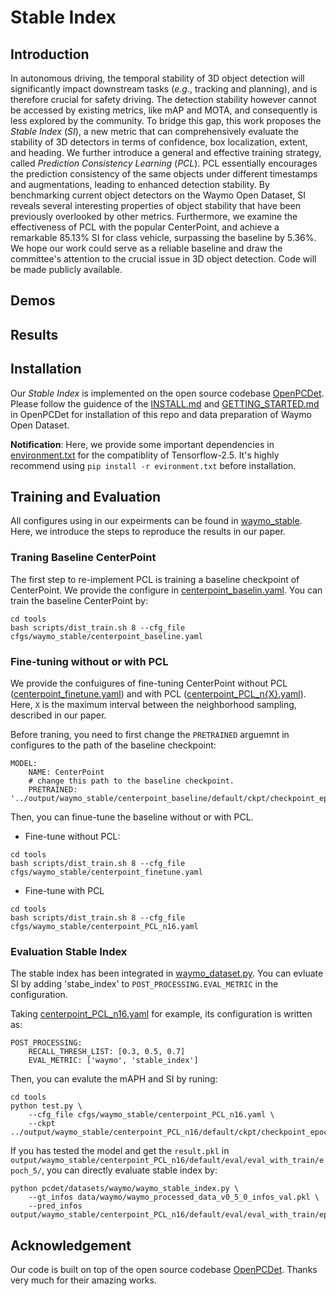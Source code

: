 # Stable Index

## Introduction

In autonomous driving, the temporal stability of 3D object detection will significantly impact downstream tasks (*e.g.*, tracking and planning), and is therefore crucial for safety driving.
The detection stability however cannot be accessed by existing metrics, like mAP and MOTA, and consequently is less explored by the community.
To bridge this gap, this work proposes the *Stable Index* (*SI*), a new metric that can comprehensively evaluate the stability of 3D detectors in terms of confidence, box localization, extent, and heading.
We further introduce a general and effective training strategy, called *Prediction Consistency Learning* (*PCL*).
PCL essentially encourages the prediction consistency of the same objects under different timestamps and augmentations, leading to enhanced detection stability. 
By benchmarking current object detectors on the Waymo Open Dataset, SI reveals several interesting properties of object stability that have been previously overlooked by other metrics.
Furthermore, we examine the effectiveness of PCL with the popular CenterPoint, and achieve a remarkable 85.13\% SI for class vehicle, surpassing the baseline by 5.36\%.
We hope our work could serve as a reliable baseline and draw the committee's attention to the crucial issue in 3D object detection.
Code will be made publicly available.

## Demos

## Results

## Installation

Our *Stable Index* is implemented on the open source codebase [OpenPCDet](https://github.com/open-mmlab/OpenPCDet).
Please follow the guidence of the [INSTALL.md](https://github.com/open-mmlab/OpenPCDet/blob/master/docs/INSTALL.md) and [GETTING_STARTED.md](https://github.com/open-mmlab/OpenPCDet/blob/master/docs/GETTING_STARTED.md#waymo-open-dataset) in OpenPCDet for installation of this repo and data preparation of Waymo Open Dataset.

**Notification**: Here, we provide some important dependencies in [environment.txt](environments.txt) for the compatiblity of Tensorflow-2.5.
It's highly recommend using `pip install -r evironment.txt` before installation.

## Training and Evaluation

All configures using in our expeirments can be found in [waymo_stable](tools/cfgs/waymo_stable/).
Here, we introduce the steps to reproduce the results in our paper.

### Traning Baseline CenterPoint

The first step to re-implement PCL is training a baseline checkpoint of CenterPoint.
We provide the configure in [centerpoint_baselin.yaml](tools/cfgs/waymo_stable/centerpoint_baseline.yaml). You can train the baseline CenterPoint by:

```
cd tools
bash scripts/dist_train.sh 8 --cfg_file cfgs/waymo_stable/centerpoint_baseline.yaml
```

### Fine-tuning without or with PCL

We provide the confuigures of fine-tuning CenterPoint without PCL ([centerpoint_finetune.yaml](tools/cfgs/waymo_stable/centerpoint_finetune.yaml)) and with PCL ([centerpoint_PCL_n{X}.yaml](tools/cfgs/waymo_stable/centerpoint_PCL_n16.yaml)).
Here, `X` is the maximum interval between the neighborhood sampling, described in our paper.

Before traning, you need to first change the `PRETRAINED` arguemnt in configures to the path of the baseline checkpoint:
```
MODEL:
    NAME: CenterPoint
    # change this path to the baseline checkpoint.
    PRETRAINED: '../output/waymo_stable/centerpoint_baseline/default/ckpt/checkpoint_epoch_36.pth'
```

Then, you can finue-tune the baseline without or with PCL.

- Fine-tune without PCL:
```
cd tools
bash scripts/dist_train.sh 8 --cfg_file cfgs/waymo_stable/centerpoint_finetune.yaml
```

- Fine-tune with PCL
```
cd tools
bash scripts/dist_train.sh 8 --cfg_file cfgs/waymo_stable/centerpoint_PCL_n16.yaml
```


### Evaluation Stable Index

The stable index has been integrated in [waymo_dataset.py](pcdet/datasets/waymo/waymo_dataset.py).
You can evluate SI by adding 'stabe_index' to `POST_PROCESSING.EVAL_METRIC` in the configuration.

Taking [centerpoint_PCL_n16.yaml](tools/cfgs/waymo_stable/centerpoint_PCL_n16.yaml) for example, its configuration is written as:
```
POST_PROCESSING:
    RECALL_THRESH_LIST: [0.3, 0.5, 0.7]
    EVAL_METRIC: ['waymo', 'stable_index']
```

Then, you can evalute the mAPH and SI by runing:
```
cd tools
python test.py \
    --cfg_file cfgs/waymo_stable/centerpoint_PCL_n16.yaml \
    --ckpt ../output/waymo_stable/centerpoint_PCL_n16/default/ckpt/checkpoint_epoch_5.pth
```

If you has tested the model and get the `result.pkl` in `output/waymo_stable/centerpoint_PCL_n16/default/eval/eval_with_train/epoch_5/`, you can directly evaluate stable index by:
```
python pcdet/datasets/waymo/waymo_stable_index.py \
    --gt_infos data/waymo/waymo_processed_data_v0_5_0_infos_val.pkl \
    --pred_infos output/waymo_stable/centerpoint_PCL_n16/default/eval/eval_with_train/epoch_5/result.py
```

## Acknowledgement

Our code is built on top of the open source codebase [OpenPCDet](https://github.com/open-mmlab/OpenPCDet). Thanks very much for their amazing works.
